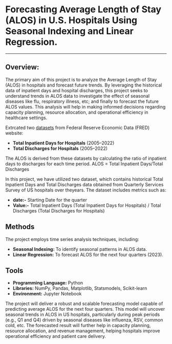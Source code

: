 # Forecasting Average Length of Stay (ALOS) in U.S. Hospitals Using Seasonal Indexing and Linear Regression.
---
## Overview:
The primary aim of this project is to analyze the Average Length of Stay (ALOS) in hospitals and forecast future trends. By leveraging the historical data of inpatient days and hospital discharges, this project seeks to understand trends in ALOS data to investigate the effect of seasonal diseases like flu, respiratory illness, etc; and finally to forecast the future ALOS values. This analysis will help in making informed decisions regarding capacity planning, resource allocation, and operational efficiency in healthcare settings.

Extrcated two [datasets](https://fred.stlouisfed.org/) from Federal Reserve Economic Data (FRED) website:

- __Total Inpatient Days for Hospitals__ (2005–2022)
- __Total Discharges for Hospitals__ (2005–2022)

The ALOS is derived from these datasets by calculating the ratio of inpatient days to discharges for each time period. 
ALOS = Total Inpatient Days/Total Discharges

In this project, we have utilized two dataset, which contains historical Total Inpatient Days and Total Discharges data obtained from Quarterly Services Survey of US hospitals over theyears. The dataset includes metrics such as:

- __date:-__	Starting Date for the quarter
- __Value:-__	Total Inpatient Days (Total Inpatient Days for Hospitals) / Total Discharges (Total Discharges for Hospitals)

## Methods
The project employs time series analysis techniques, including:

- __Seasonal Indexing:__ To identify seasonal patterns in ALOS data.
- __Linear Regression:__ To forecast ALOS for the next four quarters (2023).

## Tools
- __Programming Language:__ Python
- __Libraries:__ NumPy, Pandas, Matplotlib, Statsmodels, Scikit-learn
- __Environment:__ Jupyter Notebook

The project will deliver a robust and scalable forecasting model capable of predicting average ALOS for the next four quarters. This model will uncover seasonal trends in ALOS in US hospitals, particularly during peak periods (e.g., Q1 and Q4) driven by seasonal diseases like influenza, RSV, common cold, etc. The forecasted result will further help in capacity planning, resource allocation, and revenue management, helping hospitals improve operational efficiency and patient care delivery.
